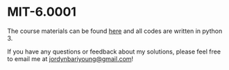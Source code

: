 # MIT-6.0001

The course materials can be found [here](https://ocw.mit.edu/courses/electrical-engineering-and-computer-science/6-0001-introduction-to-computer-science-and-programming-in-python-fall-2016/) and all codes are written in python 3.

If you have any questions or feedback about my solutions, please feel free to email me at jordynbariyoung@gmail.com!

